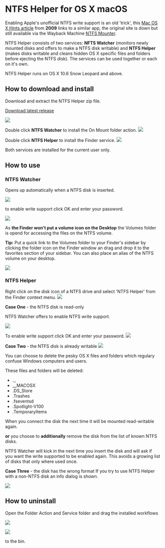 # NTFS Helper for OS X macOS

Enabling Apple's unofficial NTFS write support is an old 'trick', this [Mac OS X Hints article](http://hints.macworld.com/article.php?story=20090913140023382) from **2009** links to a similar app, the original site is down but still available via the Wayback Machine [NTFS Mounter](https://web.archive.org/web/20180308141804/http://www.ntfsmounter.com/).

NTFS Helper consists of two services: **NFTS Watcher** (monitors newly mounted disks and offers to make a NTFS disk writable) and **NTFS Helper** (makes disks writable and cleans hidden OS X specific files and folders before ejecting the NTFS disk). The services can be used together or each on it's own.

NTFS Helper runs on OS X 10.6 Snow Leopard and above.

## How to download and install
Download and extract the NTFS Helper zip file.

[Download latest release](https://github.com/einstweilen/ntfshelper/releases/)

![](img/unzippedfolder.jpg)

Double click **NTFS Watcher** to install the On Mount folder action.
![](img/fai-watcher.jpg)

Double click **NTFS Helper** to install the Finder service.
![](img/si-helper.jpg)

Both services are installed for the current user only.

## How to use
### NTFS Watcher
Opens up automatically when a NTFS disk is inserted.

![](img/mounthelper.jpg)

to enable write support click OK and enter your password.

![](img/enterpassword.jpg)

As **the Finder won't put a volume icon on the Desktop** the Volumes folder is opend for accessing the files on the NTFS volume. 

**Tip:** Put a quick link to the Volumes folder to your Finder's sidebar by clicking the folder icon on the Finder window an drag and drop it to the favorites section of your sidebar. You can also place an alias of the NTFS volume on your desktop.

![](img/mountedvolume.jpg)

### NTFS Helper
Right click on the disk icon of a NTFS drive and select 'NTFS Helper' from the Finder context menu.
![](img/contextmenu.jpg)

**Case One** - the NTFS disk is read-only

NTFS Watcher offers to enable NTFS write support.

![](img/mounthelper.jpg)

To enable write support click OK and enter your password.
![](img/enterpassword.jpg)

**Case Two** - the NTFS disk is already writable
![](img/helpereject.jpg)

You can choose to delete the pesky OS X files and folders which regulary confuse Windows computers and users.

These files and folders will be deleted:

*  ._
*  __MACOSX
*  .DS_Store
*  .Trashes
*  .fseventsd
* .Spotlight-V100
* .TemporaryItems

When you connect the disk the next time it will be mounted read-writable again.

**or**
you choose to **additionally** remove the disk from the list of known NTFS disks.

NTFS Watcher will kick in the next time you insert the disk and will ask if you want the write supported to be enabled again.
This avoids a growing list of disks that only where used once.

**Case Three** - the disk has the wrong format
If you try to use NTFS Helper with a non-NTFS disk an info dialog is shown.

![](img/ntfsonly.jpg)


## How to uninstall
Open the Folder Action and Service folder and drag the installed workflows

![](img/wfpath1.jpg)

![](img/wfpath2.jpg)

to the bin.

